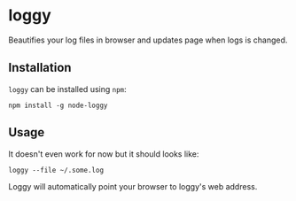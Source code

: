 loggy
===============

Beautifies your log files in browser and updates page when logs is changed.

Installation
------------

`loggy` can be installed using `npm`:

```
npm install -g node-loggy
```

Usage
-----

It doesn't even work for now but it should looks like:

```
loggy --file ~/.some.log
```

Loggy will automatically point your browser to loggy's web address.

